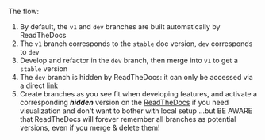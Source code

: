The flow:

1. By default, the `v1` and `dev` branches are built automatically by ReadTheDocs
2. The `v1` branch corresponds to the `stable` doc version, `dev` corresponds to `dev`
3. Develop and refactor in the `dev` branch, then merge into `v1` to get a `stable` version
4. The `dev` branch is hidden by ReadTheDocs: it can only be accessed via a direct link
5. Create branches as you see fit when developing features, and activate a corresponding **_hidden_** version on the [ReadTheDocs](https://readthedocs.org/projects/soveren/versions/) if you need visualization and don't want to bother with local setup
...but BE AWARE that ReadTheDocs will forever remember all branches as potential versions, even if you merge & delete them!
